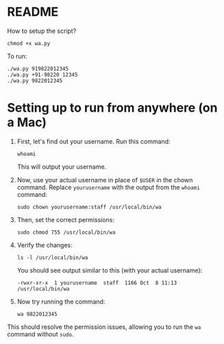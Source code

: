 # README

How to setup the script?

```
chmod +x wa.py
```

To run:

```
./wa.py 919822012345
./wa.py +91-98220 12345
./wa.py 9822012345
```


# Setting up to run from anywhere (on a Mac)


1. First, let's find out your username. Run this command:

   ```
   whoami
   ```

   This will output your username.

2. Now, use your actual username in place of `$USER` in the chown command. 
Replace `yourusername` with the output from the `whoami` command:

   ```
   sudo chown yourusername:staff /usr/local/bin/wa
   ```

3. Then, set the correct permissions:

   ```
   sudo chmod 755 /usr/local/bin/wa
   ```

4. Verify the changes:

   ```
   ls -l /usr/local/bin/wa
   ```

   You should see output similar to this (with your actual username):

   ```
   -rwxr-xr-x  1 yourusername  staff  1166 Oct  8 11:13 /usr/local/bin/wa
   ```

5. Now try running the command:

   ```
   wa 9822012345
   ```

This should resolve the permission issues, allowing you to run the `wa` command without `sudo`.